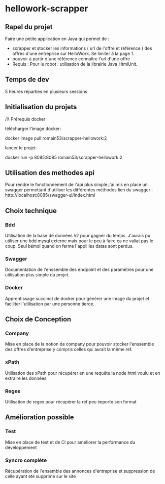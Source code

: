 # hellowork-scrapper
## Rapel du projet
Faire une petite application en Java qui permet de : 
- scrapper et stocker les informations ( url de l'offre et référence ) des offres d'une entreprise sur HelloWork.  Se limiter à la page 1.
- pouvoir à partir d'une référence connaître l'url d'une offre
- Requis : Pour le robot : utilisation de la librairie Java HtmlUnit.
## Temps de dev
5 heures réparties en plusieurs sessions

## Initialisation du projets 
/!\ Prérequis docker 

télécharger l'image docker:

docker image pull romain53/scrapper-hellowork:2

lancer le projet: 

docker run -p 8085:8085 romain53/scrapper-hellowork:2

## Utilisation des methodes api 
Pour rendre le fonctionnement de l'api plus simple j'ai mis en place un swagger permettant d'utiliser les différentes méthodes
lien du swagger : http://localhost:8085/swagger-ui/index.html

## Choix technique
### Bdd
Utilisation de la base de données h2 pour gagner du temps. J'aurais pu utiliser une bdd mysql externe mais pour le peu à faire ça ne valiat pas le coup. Seul bémol quand on ferme l'appli les datas sont perdus. 

### Swagger
Documentation de l'enssemble des endpoint et des paramètres pour une utilisation plus simple du projet.

### Docker 
Apprentissage succinct de docker pour générer une image du projet et faciliter l'utilisation par une personne tierce.

## Choix de Conception

### Company
Mise en place de la notion de company pour pouvoir stocker l'enssemble des offres d'entreprise y compris celles qui aurait la même ref.

### xPath
Utilisation des xPath pour récupérer en une requête la node html voulu et en extraire les données

### Regex
Utilisation de regex pour récupérer la ref peu importe son format

## Amélioration possible
### Test
Mise en place de test et de CI pour améliorer la performance du développement

### Syncro complète
Récupération de l'ensemble des annonces d'entreprise et suppression de celle ayant été supprimé sur le site
